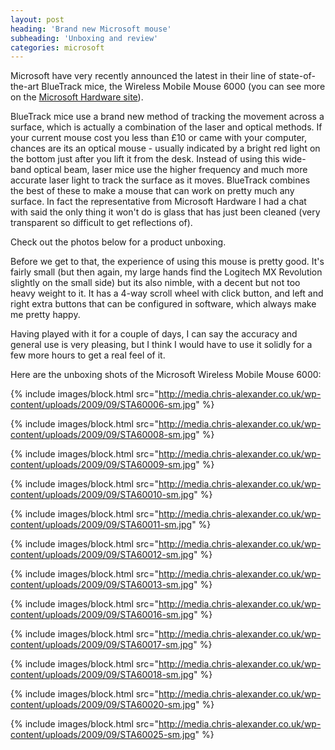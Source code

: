 ```yaml
---
layout: post
heading: 'Brand new Microsoft mouse'
subheading: 'Unboxing and review'
categories: microsoft
---
```


Microsoft have very recently announced the latest in their line of state-of-the-art BlueTrack mice, the Wireless Mobile Mouse 6000 (you can see more on the [Microsoft Hardware site](http://web.archive.org/web/20090616072407/http://www.microsoft.com/hardware/mouseandkeyboard/productdetails.aspx?pid=007)).

BlueTrack mice use a brand new method of tracking the movement across a surface, which is actually a combination of the laser and optical methods. If your current mouse cost you less than £10 or came with your computer, chances are its an optical mouse - usually indicated by a bright red light on the bottom just after you lift it from the desk. Instead of using this wide-band optical beam, laser mice use the higher frequency and much more accurate laser light to track the surface as it moves. BlueTrack combines the best of these to make a mouse that can work on pretty much any surface. In fact the representative from Microsoft Hardware I had a chat with said the only thing it won't do is glass that has just been cleaned (very transparent so difficult to get reflections of).

Check out the photos below for a product unboxing.

Before we get to that, the experience of using this mouse is pretty good. It's fairly small (but then again, my large hands find the Logitech MX Revolution slightly on the small side) but its also nimble, with a decent but not too heavy weight to it. It has a 4-way scroll wheel with click button, and left and right extra buttons that can be configured in software, which always make me pretty happy.

Having played with it for a couple of days, I can say the accuracy and general use is very pleasing, but I think I would have to use it solidly for a few more hours to get a real feel of it.

Here are the unboxing shots of the Microsoft Wireless Mobile Mouse 6000:

{% include images/block.html src="http://media.chris-alexander.co.uk/wp-content/uploads/2009/09/STA60006-sm.jpg" %}

{% include images/block.html src="http://media.chris-alexander.co.uk/wp-content/uploads/2009/09/STA60008-sm.jpg" %}

{% include images/block.html src="http://media.chris-alexander.co.uk/wp-content/uploads/2009/09/STA60009-sm.jpg" %}

{% include images/block.html src="http://media.chris-alexander.co.uk/wp-content/uploads/2009/09/STA60010-sm.jpg" %}

{% include images/block.html src="http://media.chris-alexander.co.uk/wp-content/uploads/2009/09/STA60011-sm.jpg" %}

{% include images/block.html src="http://media.chris-alexander.co.uk/wp-content/uploads/2009/09/STA60012-sm.jpg" %}

{% include images/block.html src="http://media.chris-alexander.co.uk/wp-content/uploads/2009/09/STA60013-sm.jpg" %}

{% include images/block.html src="http://media.chris-alexander.co.uk/wp-content/uploads/2009/09/STA60016-sm.jpg" %}

{% include images/block.html src="http://media.chris-alexander.co.uk/wp-content/uploads/2009/09/STA60017-sm.jpg" %}

{% include images/block.html src="http://media.chris-alexander.co.uk/wp-content/uploads/2009/09/STA60018-sm.jpg" %}

{% include images/block.html src="http://media.chris-alexander.co.uk/wp-content/uploads/2009/09/STA60020-sm.jpg" %}

{% include images/block.html src="http://media.chris-alexander.co.uk/wp-content/uploads/2009/09/STA60025-sm.jpg" %}
